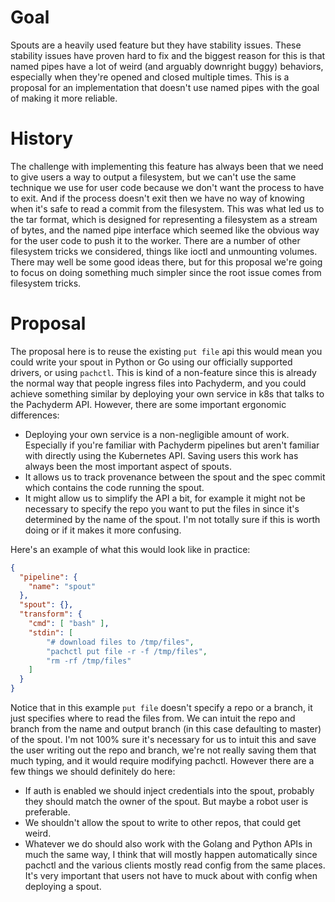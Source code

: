 # Goal

Spouts are a heavily used feature but they have stability issues. These
stability issues have proven hard to fix and the biggest reason for this is
that named pipes have a lot of weird (and arguably downright buggy) behaviors,
especially when they're opened and closed multiple times. This is a
proposal for an implementation that doesn't use named pipes with the goal of
making it more reliable.

# History

The challenge with implementing this feature has always been that we need to
give users a way to output a filesystem, but we can't use the same technique we
use for user code because we don't want the process to have to exit. And if the
process doesn't exit then we have no way of knowing when it's safe to read a
commit from the filesystem. This was what led us to the tar format, which is
designed for representing a filesystem as a stream of bytes, and the named pipe
interface which seemed like the obvious way for the user code to push it to the
worker. There are a number of other filesystem tricks we considered, things
like ioctl and unmounting volumes. There may well be some good ideas there, but
for this proposal we're going to focus on doing something much simpler since
the root issue comes from filesystem tricks.

# Proposal

The proposal here is to reuse the existing `put file` api this would mean you
could write your spout in Python or Go using our officially supported drivers,
or using `pachctl`. This is kind of a non-feature since this is already the
normal way that people ingress files into Pachyderm, and you could achieve
something similar by deploying your own service in k8s that talks to the
Pachyderm API. However, there are some important ergonomic differences:

- Deploying your own service is a non-negligible amount of work. Especially if
you're familiar with Pachyderm pipelines but aren't familiar with directly
using the Kubernetes API. Saving users this work has always been the most
important aspect of spouts.
- It allows us to track provenance between the spout and the spec commit which
contains the code running the spout.
- It might allow us to simplify the API a bit, for example it might not be
necessary to specify the repo you want to put the files in since it's
determined by the name of the spout. I'm not totally sure if this is worth
doing or if it makes it more confusing.

Here's an example of what this would look like in practice:

```json
{
  "pipeline": {
    "name": "spout"
  },
  "spout": {},
  "transform": {
    "cmd": [ "bash" ],
    "stdin": [
        "# download files to /tmp/files",
        "pachctl put file -r -f /tmp/files",
        "rm -rf /tmp/files"
    ]
  }
}
```

Notice that in this example `put file` doesn't specify a repo or a branch, it
just specifies where to read the files from. We can intuit the repo and branch
from the name and output branch (in this case defaulting to master) of the
spout. I'm not 100% sure it's necessary for us to intuit this and save the user
writing out the repo and branch, we're not really saving them that much typing,
and it would require modifying pachctl. However there are a few things we
should definitely do here:

- If auth is enabled we should inject credentials into the spout, probably they
should match the owner of the spout. But maybe a robot user is preferable.
- We shouldn't allow the spout to write to other repos, that could get weird.
- Whatever we do should also work with the Golang and Python APIs in much the
same way, I think that will mostly happen automatically since pachctl and the
various clients mostly read config from the same places. It's very important
that users not have to muck about with config when deploying a spout.
